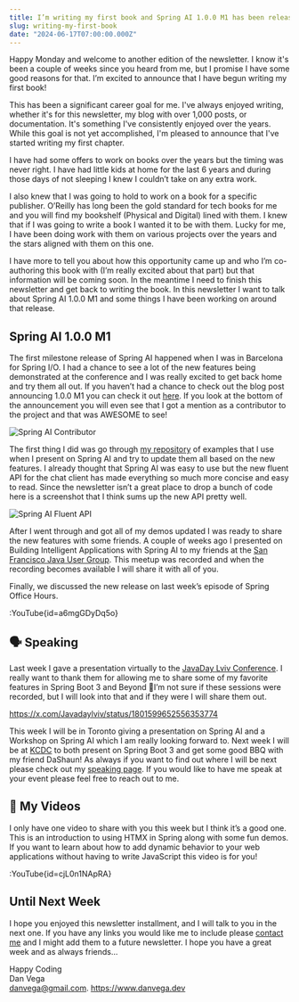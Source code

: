 ```yaml
---
title: I’m writing my first book and Spring AI 1.0.0 M1 has been released
slug: writing-my-first-book
date: "2024-06-17T07:00:00.000Z"
---
```


Happy Monday and welcome to another edition of the newsletter. I know it's been a couple of weeks since you heard from me, but I promise I have some good reasons for that. I’m excited to announce that I have begun writing my first book!

This has been a significant career goal for me. I've always enjoyed writing, whether it's for this newsletter, my blog with over 1,000 posts, or documentation. It's something I've consistently enjoyed over the years. While this goal is not yet accomplished, I'm pleased to announce that I've started writing my first chapter.

I have had some offers to work on books over the years but the timing was never right. I have had little kids at home for the last 6 years and during those days of not sleeping I knew I couldn’t take on any extra work.

I also knew that I was going to hold to work on a book for a specific publisher. O’Reilly has long been the gold standard for tech books for me and you will find my bookshelf (Physical and Digital) lined with them. I knew that if I was going to write a book I wanted it to be with them. Lucky for me, I have been doing work with them on various projects over the years and the stars aligned with them on this one.

I have more to tell you about how this opportunity came up and who I’m co-authoring this book with (I’m really excited about that part) but that information will be coming soon. In the meantime I need to finish this newsletter and get back to writing the book. In this newsletter I want to talk about Spring AI 1.0.0 M1 and some things I have been working on around that release.

## Spring AI 1.0.0 M1

The first milestone release of Spring AI happened when I was in Barcelona for Spring I/O. I had a chance to see a lot of the new features being demonstrated at the conference and I was really excited to get back home and try them all out. If you haven’t had a chance to check out the blog post announcing 1.0.0 M1 you can check it out [here](https://spring.io/blog/2024/05/30/spring-ai-1-0-0-m1-released). If you look at the bottom of the announcement you will even see that I got a mention as a contributor to the project and that was AWESOME to see!

![Spring AI Contributor](/images/newsletter/2024/06/17/contributor.png)

The first thing I did was go through [my repository](https://github.com/danvega/spring-into-ai) of examples that I use when I present on Spring AI and try to update them all based on the new features. I already thought that Spring AI was easy to use but the new fluent API for the chat client has made everything so much more concise and easy to read. Since the newsletter isn’t a great place to drop a bunch of code here is a screenshot that I think sums up the new API pretty well.

![Spring AI Fluent API](/images/newsletter/2024/06/17/spring-ai-fluent-api.png)

After I went through and got all of my demos updated I was ready to share the new features with some friends. A couple of weeks ago I presented on Building Intelligent Applications with Spring AI to my friends at the [San Francisco Java User Group](https://www.meetup.com/sfjava/events/299876110/). This meetup was recorded and when the recording becomes available I will share it with all of you.

Finally, we discussed the new release on last week’s episode of Spring Office Hours.

:YouTube{id=a6mgGDyDq5o}

## 🗣️ Speaking

Last week I gave a presentation virtually to the [JavaDay Lviv Conference](https://www.javaday.org.ua/program-2024-online). I really want to thank them for allowing me to share some of my favorite features in Spring Boot 3 and Beyond 🚀I’m not sure if these sessions were recorded, but I will look into that and if they were I will share them out.

https://x.com/Javadaylviv/status/1801599652556353774

This week I will be in Toronto giving a presentation on Spring AI and a Workshop on Spring AI which I am really looking forward to. Next week I will be at [KCDC](https://www.kcdc.info/) to both present on Spring Boot 3 and get some good BBQ with my friend DaShaun! As always if you want to find out where I will be next please check out my [speaking page](https://www.danvega.dev/speaking). If you would like to have me speak at your event please feel free to reach out to me.

## 🎥 My Videos

I only have one video to share with you this week but I think it’s a good one. This is an introduction to using HTMX in Spring along with some fun demos. If you want to learn about how to add dynamic behavior to your web applications without having to write JavaScript this video is for you!

:YouTube{id=cjL0n1NApRA}

## Until Next Week

I hope you enjoyed this newsletter installment, and I will talk to you in the next one. If you have any links you would like me to include please [contact me](http://twitter.com/therealdanvega) and I might add them to a future newsletter. I hope you have a great week and as always friends...

Happy Coding  
Dan Vega  
danvega@gmail.com.
https://www.danvega.dev